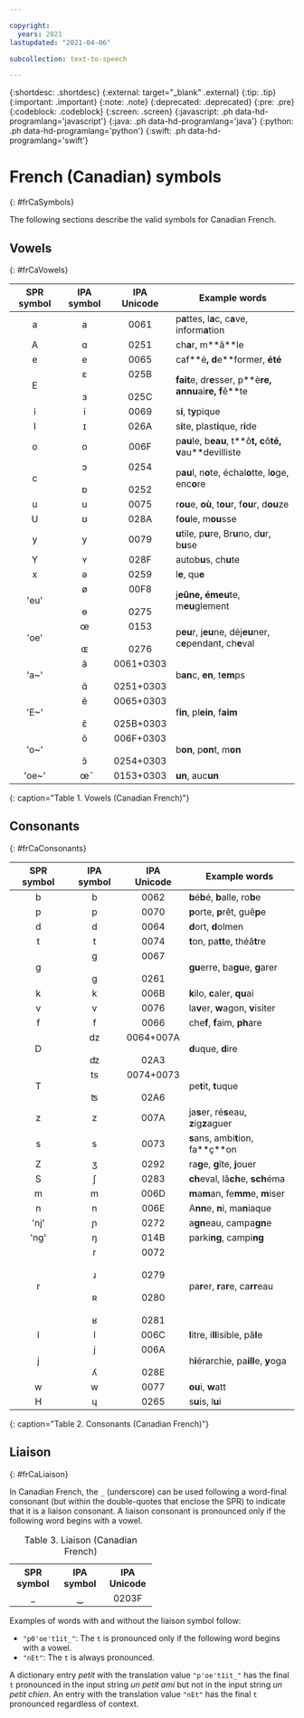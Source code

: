```yaml
---

copyright:
  years: 2021
lastupdated: "2021-04-06"

subcollection: text-to-speech

---
```


{:shortdesc: .shortdesc}
{:external: target="_blank" .external}
{:tip: .tip}
{:important: .important}
{:note: .note}
{:deprecated: .deprecated}
{:pre: .pre}
{:codeblock: .codeblock}
{:screen: .screen}
{:javascript: .ph data-hd-programlang='javascript'}
{:java: .ph data-hd-programlang='java'}
{:python: .ph data-hd-programlang='python'}
{:swift: .ph data-hd-programlang='swift'}

# French (Canadian) symbols
{: #frCaSymbols}

The following sections describe the valid symbols for Canadian French.

## Vowels
{: #frCaVowels}

| SPR symbol | IPA symbol | IPA Unicode | Example words |
|:----------:|:----------:|:-----------:|---------------|
| a | a | 0061 | p**a**ttes, l**a**c, c**a**ve, inform**a**tion |
| A | &#593; | 0251 | ch**a**r, m**&acirc;**le |
| e | e | 0065 | caf**&eacute;**, d**e**former, **&eacute;**t**&eacute;** |
| E | &#603;<br/><br/>&#604; | 025B<br/><br/>025C | **fait**e, dr**e**sser, p**&egrave;**re, annu**ai**re, f**&ecirc;**te |
| i | i | 0069 | s**i**, t**y**pique |
| I | &#618; | 026A | s**i**te, plast**i**que, r**i**de |
| o | o | 006F | p**au**le, b**eau**, t**&ocirc;**t, c**&ocirc;**t&eacute;, v**au**devilliste |
| c | &#596;<br/><br/>&#594; | 0254<br/><br/>0252 | p**au**l, n**o**te, &eacute;chal**o**tte, l**o**ge, enc**o**re |
| u | u | 0075 | r**ou**e, **o&ugrave;**, t**ou**r, f**ou**r, d**ou**ze |
| U | &#650; | 028A | f**ou**le, m**ou**sse |
| y | y | 0079 | **u**tile, p**u**re, Br**u**no, d**u**r, b**u**se |
| Y | &#655; | 028F | autob**u**s, ch**u**te |
| x | &#601; | 0259 | l**e**, qu**e** |
| 'eu' | &#248;<br/><br/>&#629; | 00F8<br/><br/>0275 | j**e&ucirc;**ne, &eacute;m**eu**te, m**eu**glement |
| 'oe' | &#339;<br/><br/>&#630; | 0153<br/><br/>0276 | p**eu**r, j**eu**ne, d&eacute;j**eu**ner, c**e**pendant, ch**e**val |
| 'a~' | &#97;&#771;<br/><br/>&#593;&#771; | 0061+0303<br/><br/>0251+0303 | b**an**c, **en**, t**em**ps |
| 'E~' | &#101;&#771;<br/><br/>&#603;&#771; | 0065+0303<br/><br/>025B+0303 | f**in**, pl**ein**, f**aim** |
| 'o~' | &#111;&#771;<br/><br/>&#596;&#771; | 006F+0303<br/><br/>0254+0303 | b**on**, p**on**t, m**on** |
| 'oe~' | &#339;&#771; | 0153+0303 | **un**, auc**un** |
{: caption="Table 1. Vowels (Canadian French)"}

## Consonants
{: #frCaConsonants}

| SPR symbol | IPA symbol | IPA Unicode | Example words |
|:----------:|:----------:|:-----------:|---------------|
| b | b | 0062 | **b**&eacute;**b**&eacute;, **b**alle, ro**b**e |
| p | p | 0070 | **p**orte, **p**r&ecirc;t, gu&ecirc;**p**e |
| d | d | 0064 | **d**ort, **d**olmen |
| t | t | 0074 | **t**on, pa**tt**e, th&eacute;&acirc;**t**re |
| g | g<br/><br/>&#609; | 0067<br/><br/>0261 | **gu**erre, ba**gu**e, **g**arer |
| k | k | 006B | **k**ilo, **c**aler, **qu**ai |
| v | v | 0076 | la**v**er, **w**agon, **v**isiter |
| f | f | 0066 | che**f**, **f**aim, **ph**are |
| D | &#100;&#122;<br/><br/>&#675; | 0064+007A<br/><br/>02A3 | **d**uque, **d**ire |
| T | &#116;&#115;<br/><br/>&#678; | 0074+0073<br/><br/>02A6 | pe**t**it, **t**uque |
| z | z | 007A | ja**s**er, r&eacute;**s**eau, **z**ig**z**aguer |
| s | s | 0073 | **s**ans, ambi**t**ion, fa**&ccedil;**on |
| Z | &#658; | 0292 | ra**g**e, **g**&icirc;te, **j**ouer |
| S | &#643; | 0283 | **ch**eval, l&acirc;**ch**e, **sch**&eacute;ma |
| m | m | 006D | **m**a**m**an, fe**mm**e, **m**iser |
| n | n | 006E | A**nn**e, **n**i, ma**n**iaque |
| 'nj' | &#626; | 0272 | a**gn**eau, campa**gn**e |
| 'ng' | &#331; | 014B | parki**ng**, campi**ng** |
| r | r<br/><br/>&#633;<br/><br/>&#640;<br/><br/>&#641; | 0072<br/><br/>0279<br/><br/>0280<br/><br/>0281 | pa**r**er, **r**a**r**e, ca**rr**eau |
| l | l | 006C | **l**itre, i**ll**isible, p&acirc;**l**e |
| j | j<br/><br/>&#654; | 006A<br/><br/>028E | h**i**&eacute;rarchie, pa**ill**e, **y**oga |
| w | w | 0077 | **ou**i, **w**att |
| H | &#613; | 0265 | s**u**is, l**u**i |
{: caption="Table 2. Consonants (Canadian French)"}

## Liaison
{: #frCaLiaison}

In Canadian French, the `_` (underscore) can be used following a word-final consonant (but within the double-quotes that enclose the SPR) to indicate that it is a liaison consonant. A liaison consonant is pronounced only if the following word begins with a vowel.

<table style="width:50%">
  <caption>Table 3. Liaison (Canadian French)</caption>
  <tr>
    <th style="width:33%; text-align:center; vertical-align:bottom">
      SPR symbol
    </th>
    <th style="width:33%; text-align:center; vertical-align:bottom">
      IPA symbol
    </th>
    <th style="text-align:center; vertical-align:bottom">
      IPA Unicode
    </th>
  </tr>
  <tr>
    <td style="text-align:center">
      _
    </td>
    <td style="text-align:center">
      &#8255;
    </td>
    <td style="text-align:center">
      0203F
    </td>
  </tr>
</table>

Examples of words with and without the liaison symbol follow:

-   `"p0'oe't1it_"`: The `t` is pronounced only if the following word begins with a vowel.
-   `"nEt"`: The `t` is always pronounced.

A dictionary entry *petit* with the translation value `"p'oe't1it_"` has the final `t` pronounced in the input string *un petit ami* but not in the input string *un petit chien*. An entry with the translation value `"nEt"` has the final `t` pronounced regardless of context.
